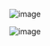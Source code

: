 ![image](https://github.com/user-attachments/assets/a343d157-cba9-47cc-aa0a-a0fe8cce225a)

![image](https://github.com/user-attachments/assets/d86fb452-537d-4b2c-b9b8-452037119361)

